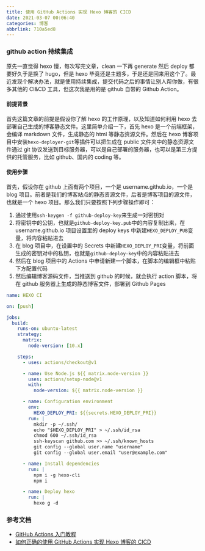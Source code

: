 ```yaml
---
title: 使用 GitHub Actions 实现 Hexo 博客的 CICD
date: 2021-03-07 00:06:40
categories: 博客
abbrlink: 710a5ed8
---
```


### github action 持续集成

原先一直觉得 hexo 慢，每次写完文章，clean 一下再 generate 然后 deploy 都要好久于是换了 hugo，但是 hexo 毕竟还是主题多，于是还是回来用这个了。最近发现个解决办法，就是使用持续集成，提交代码之后的事情让别人帮你做，有很多其他的 CI&CD 工具，但这次我是用的是 github 自带的 Github Action。
<!-- more-->

#### 前提背景

首先这篇文章的前提是假设你了解 hexo 的工作原理，以及知道如何利用 hexo 去部署自己生成的博客静态文件。这里简单介绍一下，首先 hexo 是一个前端框架，会编译 markdown 文件，生成静态的 html 等静态资源文件。然后在 hexo 博客项目中安装`hexo-deployer-git`等插件可以把生成在 public 文件夹中的静态资源文件通过 git 协议发送到目标服务器，可以是自己部署的服务器，也可以是第三方提供的托管服务，比如 github、国内的 coding 等。

#### 使用步骤

首先，假设你在 github 上面有两个项目，一个是 username.github.io，一个是 blog 项目。前者是我们的博客站点的静态资源文件，后者是博客项目的源文件，也就是一个 hexo 项目。那么我们只要按照下列步骤操作即可：

1. 通过使用`ssh-keygen -f github-deploy-key`来生成一对密钥对
2. 将密钥中的公钥，也就是`github-deploy-key.pub`中的内容复制出来，在 username.github.io 项目设置里的 deploy keys 中新建`HEXO_DEPLOY_PUB`变量，将内容粘贴进去
3. 在 blog 项目中，在设置中的 Secrets 中新建`HEXO_DEPLOY_PRI`变量，将前面生成的密钥对中的私钥，也就是`github-deploy-key`中的内容粘贴进去
4. 然后在 blog 项目中的 Actions 中申请新建一个脚本，在脚本的编辑框中粘贴下方配置代码
5. 然后编辑博客源码文件，当推送到 github 的时候，就会执行 action 脚本，将在 github 服务器上生成的静态博客文件，部署到 Github Pages

```yml
name: HEXO CI

on: [push]

jobs:
  build:
    runs-on: ubuntu-latest
    strategy:
      matrix:
        node-version: [10.x]

    steps:
      - uses: actions/checkout@v1

      - name: Use Node.js ${{ matrix.node-version }}
        uses: actions/setup-node@v1
        with:
          node-version: ${{ matrix.node-version }}

      - name: Configuration environment
        env:
          HEXO_DEPLOY_PRI: ${{secrets.HEXO_DEPLOY_PRI}}
        run: |
          mkdir -p ~/.ssh/
          echo "$HEXO_DEPLOY_PRI" > ~/.ssh/id_rsa
          chmod 600 ~/.ssh/id_rsa
          ssh-keyscan github.com >> ~/.ssh/known_hosts
          git config --global user.name "username"
          git config --global user.email "user@example.com"

      - name: Install dependencies
        run: |
          npm i -g hexo-cli
          npm i

      - name: Deploy hexo
        run: |
          hexo g -d
```

### 参考文档

- [GitHub Actions 入门教程](http://www.ruanyifeng.com/blog/2019/09/getting-started-with-github-actions.html)
- [如何正确的使用 GitHub Actions 实现 Hexo 博客的 CICD](https://hdj.me/github-actions-hexo-cicd/)